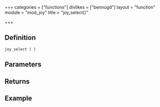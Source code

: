 +++
categories = ["functions"]
divlikes = ["bennugd"]
layout = "function"
module = "mod_joy"
title = "joy_select()"

+++

## Definition

    joy_select ( )

## Parameters

## Returns

## Example
